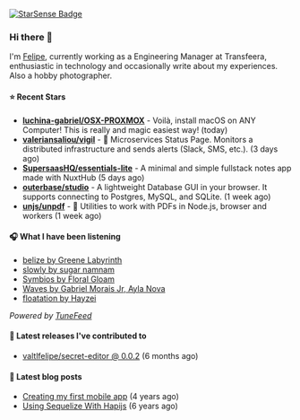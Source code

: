 <a href="https://starsense.app/developer-types" target="_blank"><img src="https://starsense.app/api/badge/?user=valtlfelipe" alt="StarSense Badge"></a>

### Hi there 👋

I'm [Felipe](https://felipevm.com), currently working as a Engineering Manager at Transfeera, enthusiastic in technology and occasionally write about my experiences. Also a hobby photographer.

#### ⭐ Recent Stars
- **[luchina-gabriel/OSX-PROXMOX](https://github.com/luchina-gabriel/OSX-PROXMOX)** - Voilà, install macOS on ANY Computer! This is really and magic easiest way! (today)
- **[valeriansaliou/vigil](https://github.com/valeriansaliou/vigil)** - 🚦 Microservices Status Page. Monitors a distributed infrastructure and sends alerts (Slack, SMS, etc.). (3 days ago)
- **[SupersaasHQ/essentials-lite](https://github.com/SupersaasHQ/essentials-lite)** - A minimal and simple fullstack notes app made with NuxtHub (5 days ago)
- **[outerbase/studio](https://github.com/outerbase/studio)** - A lightweight Database GUI in your browser. It supports connecting to Postgres, MySQL, and SQLite. (1 week ago)
- **[unjs/unpdf](https://github.com/unjs/unpdf)** - 📄 Utilities to work with PDFs in Node.js, browser and workers (1 week ago)

#### 🎧 What I have been listening
- [belize by Greene Labyrinth](https://open.spotify.com/track/0P6FeyjuEGafG0cgk8TmVF)
- [slowly by sugar namnam](https://open.spotify.com/track/0QEuW7A76GbRL5RDochQUb)
- [Symbios by Floral Gloam](https://open.spotify.com/track/6XLqfDYv8a9H0aoWX348L7)
- [Waves by Gabriel Morais Jr, Ayla Nova](https://open.spotify.com/track/6OzvLRbIvjLPJs5lN7MeaM)
- [floatation by Hayzei](https://open.spotify.com/track/4olfg6tcZF9AZPbIKn4CKj)

_Powered by [TuneFeed](https://tunefeed.app?ref=valtlfelipe-gh-profile)_ 

#### 🚀 Latest releases I've contributed to


- [valtlfelipe/secret-editor @ 0.0.2](https://github.com/valtlfelipe/secret-editor/releases/tag/0.0.2) (6 months ago)

#### 📄 Latest blog posts
- [Creating my first mobile app](https://felipevm.com/posts/creating-my-first-mobile-app/) (4 years ago)
- [Using Sequelize With Hapijs](https://felipevm.com/posts/using-sequelize-with-hapijs/) (6 years ago)
